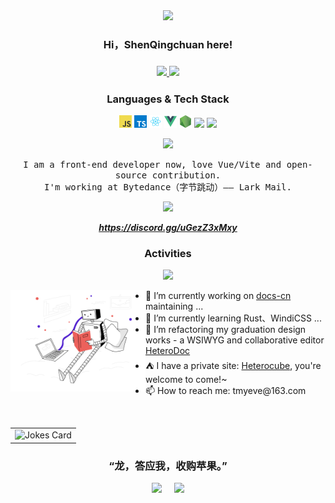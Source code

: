 <div align="center">
<img width="60%" src="https://user-images.githubusercontent.com/46062972/180632902-a16aa6c4-b365-4232-b5af-8736bc7457be.png" />
</div>

<h3 align="center">Hi，ShenQingchuan here!</h1>

<a href="#">
    <h3 align="center">
        <img src="https://user-images.githubusercontent.com/46062972/177761749-da9d5297-87ac-4c30-b069-16bc685a7e80.png" width="150">
        <img src="https://user-images.githubusercontent.com/46062972/177762098-5ea66dc6-5c5b-4877-9edc-0610f4816530.jpeg" width="150">
    </h3>
</a>

<h3 align="center">Languages & Tech Stack</h3>
<p align="center">
    <code><img height="20" src="https://raw.githubusercontent.com/github/explore/80688e429a7d4ef2fca1e82350fe8e3517d3494d/topics/javascript/javascript.png"></code>
    <code><img height="20" src="https://raw.githubusercontent.com/github/explore/80688e429a7d4ef2fca1e82350fe8e3517d3494d/topics/typescript/typescript.png"></code>
    <code><img height="20" src="https://raw.githubusercontent.com/github/explore/80688e429a7d4ef2fca1e82350fe8e3517d3494d/topics/react/react.png"></code>
    <code><img height="20" src="https://raw.githubusercontent.com/github/explore/80688e429a7d4ef2fca1e82350fe8e3517d3494d/topics/vue/vue.png"></code>
    <code><img height="20" src="https://raw.githubusercontent.com/github/explore/80688e429a7d4ef2fca1e82350fe8e3517d3494d/topics/nodejs/nodejs.png"></code> 
    <code><img height="20" src="https://user-images.githubusercontent.com/46062972/136497244-be103dd7-7bb0-4488-9727-655889b8ce0d.png"></code> 
    <code><img height="20" src="https://user-images.githubusercontent.com/46062972/154654125-e7934f6c-1c8c-4b49-9b37-12375f9ab9a2.png"></code> 
</p>

<div align="center">
<img src="https://readme-typing-svg.herokuapp.com?font=Jetbrains+Mono&color=35B1C5&duration=2500&lines=Inspire+Creativity%2C+Enrich+life.">
</div>
<p align="center">
    <samp>
    I am a front-end developer now, love Vue/Vite and open-source contribution. <br>
    I'm working at Bytedance（字节跳动）—— Lark Mail.
    </samp>
</p>

<p align="center">
  <img src="https://user-images.githubusercontent.com/46062972/180124463-e698d9f2-7d1b-4fbc-bce5-f98c01c39bc5.png" height="60px" />
</p>
<p align="center">
  <a href="https://discord.gg/uGezZ3xMxy"><b><em><spam>https://discord.gg/uGezZ3xMxy</spam></em></b></a>
</p>

<h3 align="center">Activities</h3>
<div align="center">
  <img src="https://metrics.lecoq.io/ShenQingchuan?template=classic&base.header=0&base.metadata=0&base.indepth=false&base.hireable=false&config.timezone=Asia%2FShanghai" />
</div>
<p align="center">
   <img align="left" src="https://raw.githubusercontent.com/L0um15/L0um15/master/svg/artificialintelligence.svg" height="162px" />

   <ul>
    <li >🔭 I’m currently working on <a href="https://github.com/vitejs/docs-cn">docs-cn</a> maintaining ... </li>
    <li >🌱 I’m currently learning Rust、WindiCSS ... </li>
    <li >🔧 I’m refactoring my graduation design works - a WSIWYG and collaborative editor <a href="https://github.com/ShenQingchuan/HeteroDoc">HeteroDoc</a> </li>
    <li>⛺️ I have a private site: <a href="https://heterocube.top">Heterocube</a>, you're welcome to come!~ </li>
    <li >📫 How to reach me: tmyeve@163.com </li>
  </ul>
</p>

<br />

<table align="center">
  <tr>
    <td colspan="2">
        <img src="https://readme-jokes.vercel.app/api" alt="Jokes Card" />
    </td>
  </tr>
</table>

<h3 align="center">“龙，答应我，收购苹果。”</h3>
<div align="center">
<img width="340px" src="https://user-images.githubusercontent.com/46062972/180403602-495bd61a-139d-423b-9cfb-74c7b47cdab4.png" />
<span>&nbsp;&nbsp;&nbsp;</span>
<img width="230px" src="https://raw.githubusercontent.com/zhaoolee/ChineseBQB/master/028JohnRomero_%E7%BD%97%E6%B0%B8%E6%B5%A9%F0%9F%94%A8BQB/%E7%BD%97%E6%B0%B8%E6%B5%A900003-%E9%A2%A0%E8%A6%86%E4%B8%9A%E7%95%8C%E6%94%B6%E8%B4%AD%E8%8B%B9%E6%9E%9C%E6%94%B9%E5%8F%98%E4%B8%96%E7%95%8C.gif" />
</div>


